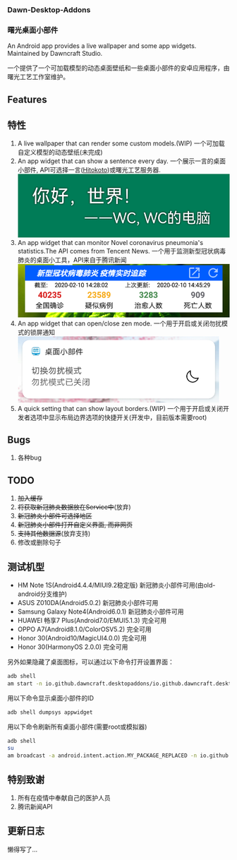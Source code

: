 ### Dawn-Desktop-Addons
### 曙光桌面小部件
An Android app provides a live wallpaper and some app widgets. Maintained by Dawncraft Studio.

一个提供了一个可加载模型的动态桌面壁纸和一些桌面小部件的安卓应用程序，由曙光工艺工作室维护。

## Features
## 特性
1. A live wallpaper that can render some custom models.(WIP)
   一个可加载自定义模型的动态壁纸(未完成)
2. An app widget that can show a sentence every day. 一个展示一言的桌面小部件, API可选择一言([Hitokoto](https://hitokoto.cn/))或曙光工艺服务器.
   ![Screenshot3](./screenshot-3.png)
3. An app widget that can monitor Novel coronavirus pneumonia's statistics.The API comes from Tencent News.
   一个用于监测新型冠状病毒肺炎的桌面小工具，API来自于腾讯新闻
   ![Screenshot1](./screenshot-1.png)
4. An app widget that can open/close zen mode.
   一个用于开启或关闭勿扰模式的锁屏通知
   ![Screenshot2](./screenshot-2.png)
5. A quick setting that can show layout borders.(WIP)
   一个用于开启或关闭开发者选项中显示布局边界选项的快捷开关(开发中，目前版本需要root)

## Bugs
1. 各种bug

## TODO
1. ~~加入缓存~~
2. ~~将获取新冠肺炎数据放在Service中~~(放弃)
3. ~~新冠肺炎小部件可选择地区~~
4. ~~新冠肺炎小部件打开自定义界面, 而非网页~~
5. ~~支持其他数据源~~(放弃支持)
6. 修改或删除句子

## 测试机型
- HM Note 1S(Android4.4.4/MIUI9.2稳定版) 新冠肺炎小部件可用(由old-android分支维护)
- ASUS Z010DA(Android5.0.2) 新冠肺炎小部件可用
- Samsung Galaxy Note4(Android6.0.1) 新冠肺炎小部件可用
- HUAWEI 畅享7 Plus(Android7.0/EMUI5.1.3) 完全可用
- OPPO A7(Android8.1.0/ColorOSV5.2) 完全可用
- Honor 30(Android10/MagicUI4.0.0) 完全可用
- Honor 30(HarmonyOS 2.0.0) 完全可用

另外如果隐藏了桌面图标，可以通过以下命令打开设置界面：
```bash
adb shell
am start -n io.github.dawncraft.desktopaddons/io.github.dawncraft.desktopaddons.ui.MainActivity
```
用以下命令显示桌面小部件的ID
```bash
adb shell dumpsys appwidget
```
用以下命令刷新所有桌面小部件(需要root或模拟器)
```bash
adb shell
su
am broadcast -a android.intent.action.MY_PACKAGE_REPLACED -n io.github.dawncraft.desktopaddons/io.github.dawncraft.desktopaddons.broadcast.PackageBroadcastReceiver
```

## 特别致谢
1. 所有在疫情中奉献自己的医护人员
2. 腾讯新闻API

## 更新日志
懒得写了...
